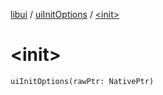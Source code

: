 [libui](../index.md) / [uiInitOptions](index.md) / [&lt;init&gt;](./-init-.md)

# &lt;init&gt;

`uiInitOptions(rawPtr: NativePtr)`